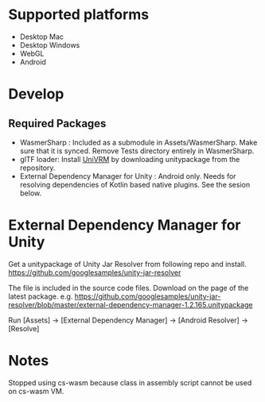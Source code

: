 # Supported platforms
- Desktop Mac
- Desktop Windows
- WebGL
- Android

# Develop

## Required Packages
- WasmerSharp : Included as a submodule in Assets/WasmerSharp. Make sure that it is synced. Remove Tests directory entirely in WasmerSharp.
- glTF loader: Install [UniVRM](https://github.com/vrm-c/UniVRM) by downloading unitypackage from the repository.
- External Dependency Manager for Unity : Android only. Needs for resolving dependencies of Kotlin based native plugins. See the sesion below.

# External Dependency Manager for Unity
Get a unitypackage of Unity Jar Resolver from following repo and install. https://github.com/googlesamples/unity-jar-resolver

The file is included in the source code files. Download on the page of the latest package. e.g. https://github.com/googlesamples/unity-jar-resolver/blob/master/external-dependency-manager-1.2.165.unitypackage

Run [Assets] -> [External Dependency Manager] -> [Android Resolver] -> [Resolve]

# Notes
Stopped using cs-wasm because class in assembly script cannot be used on cs-wasm VM.
